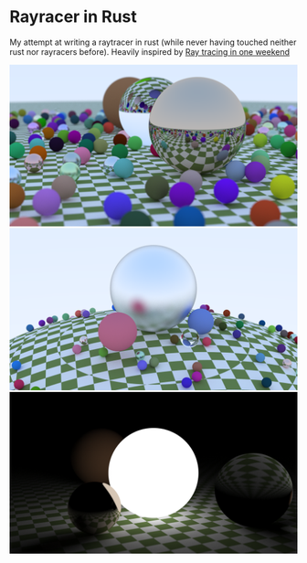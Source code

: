 # Rayracer in Rust

 My attempt at writing a raytracer in rust (while never having touched neither rust nor rayracers before). Heavily inspired by [Ray tracing in one weekend](https://raytracing.github.io/books/RayTracingInOneWeekend.html)

![Example render](./docs/img_1920.png)
![Example render](./docs/sphere.png)
![Example render](./docs/glowing_sphere.png)
